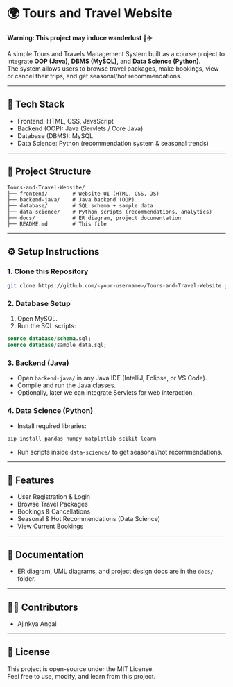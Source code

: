 # 🌍 Tours and Travel Website

**Warning: This project may induce wanderlust 🌴✈️**  

A simple Tours and Travels Management System built as a course project to integrate **OOP (Java)**, **DBMS (MySQL)**, and **Data Science (Python)**.  
The system allows users to browse travel packages, make bookings, view or cancel their trips, and get seasonal/hot recommendations.  

---

## 📌 Tech Stack
- Frontend: HTML, CSS, JavaScript  
- Backend (OOP): Java (Servlets / Core Java)  
- Database (DBMS): MySQL  
- Data Science: Python (recommendation system & seasonal trends)  

---

## 📂 Project Structure
```
Tours-and-Travel-Website/
├── frontend/        # Website UI (HTML, CSS, JS)
├── backend-java/    # Java backend (OOP)
├── database/        # SQL schema + sample data
├── data-science/    # Python scripts (recommendations, analytics)
├── docs/            # ER diagram, project documentation
├── README.md        # This file
```

---

## ⚙️ Setup Instructions

### 1. Clone this Repository
```bash
git clone https://github.com/<your-username>/Tours-and-Travel-Website.git
```

### 2. Database Setup
1. Open MySQL.  
2. Run the SQL scripts:
```sql
source database/schema.sql;
source database/sample_data.sql;
```

### 3. Backend (Java)
- Open `backend-java/` in any Java IDE (IntelliJ, Eclipse, or VS Code).  
- Compile and run the Java classes.  
- Optionally, later we can integrate Servlets for web interaction.  

### 4. Data Science (Python)
- Install required libraries:
```bash
pip install pandas numpy matplotlib scikit-learn
```
- Run scripts inside `data-science/` to get seasonal/hot recommendations.  

---

## 🎯 Features
- User Registration & Login  
- Browse Travel Packages  
- Bookings & Cancellations  
- Seasonal & Hot Recommendations (Data Science)  
- View Current Bookings  

---

## 📖 Documentation
- ER diagram, UML diagrams, and project design docs are in the `docs/` folder.  
    
---

## 👨‍💻 Contributors
- Ajinkya Angal  

---

## 📜 License
This project is open-source under the MIT License.  
Feel free to use, modify, and learn from this project.

